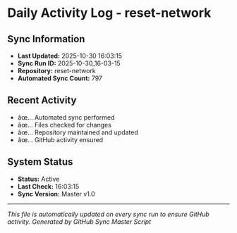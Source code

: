 ﻿# Daily Activity Log - reset-network

## Sync Information
- **Last Updated:** 2025-10-30 16:03:15
- **Sync Run ID:** 2025-10-30_16-03-15
- **Repository:** reset-network
- **Automated Sync Count:** 797

## Recent Activity
- âœ… Automated sync performed
- âœ… Files checked for changes
- âœ… Repository maintained and updated
- âœ… GitHub activity ensured

## System Status
- **Status:** Active
- **Last Check:** 16:03:15
- **Sync Version:** Master v1.0

---
*This file is automatically updated on every sync run to ensure GitHub activity.*
*Generated by GitHub Sync Master Script*
